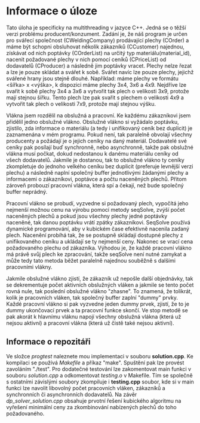 # Informace o úloze #
Tato úloha je specificky na multithreading v jazyce C++. Jedná se o těžší verzi problému producent/konzument.
Zadání je, že náš program je určen pro svářecí společnost (CWeldingCompany) prodávající plechy (COrder) a máme být schopni obsluhovat několik zákazníků (CCustomer) najednou, získávat od nich poptávky (COrderList) na určitý typ materiálu(material_id), nacenit požadované plechy v nich pomocí ceníků (CPriceList) od dodavatelů (CProducer) a následně jim poptávky vracet. 
Plechy nelze řezat a lze je pouze skládat a svářet k sobě. Svářet navíc lze pouze plechy, jejichž svářené hrany jsou stejně dlouhé. Například: máme plechy ve formátu <šířka> x <výška>, k dispozici máme plechy 3x4, 3x6 a 4x9. Nejdříve lze svařit k sobě plechy 3x4 a 3x6 a vytvořit tak plech o velikosti 3x9, protože mají stejnou šířku. Tento plech lze pak svařit s plechem o velikosti 4x9 a vytvořit tak plech o velikosti 7x9, protože mají stejnou výšku.

Vlákna jsem rozdělil na obslužná a pracovní. Ke každému zákazníkovi jsem přidělil jedno obslužné vlákno. Obslužné vlákno si vyžádalo poptávku, zjistilo, zda informace o materiálu (a tedy i unifikovaný ceník bez duplicit) je zaznamenána v mém programu. Pokud není, tak paralelně obvolají všechny producenty a požádají je o jejich ceníky na daný materiál. Dodavatelé své ceníky pak posílají buď synchronně, nebo asynchronně, takže pak obslužné vlákna musí počkat, dokud nedostanou k danému materiálu ceníky od všech dodavatelů. Jakmile je dostanou, tak to obslužné vlákno ty ceníky zkompletuje do jednoho velkého ceníku bez duplicit (preferuje levnější verzi plechu) a následně naplní společný buffer jednotlivými žádanými plechy a informacemi o zákazníkovi, poptávce a počtu naceněných plechů. Přitom zároveň probouzí pracovní vlákna, která spí a čekají, než bude společný buffer neprádný.

Pracovní vlákno se probudí, vyzvedne si požadovaný plech, vypočítá jeho nejmenší možnou cenu na výrobu pomocí metody seqSolve, zvýší počet naceněných plechů a pokud jsou všechny plechy jedné poptávky naceněné, tak danou poptávku vrátí zpátky zákazníkovi.
SeqSolve používá dynamické programování, aby v kubickém čase efektivně nacenila zadaný plech. Nacenění probíhá tak, že se postupně skládají dostupné plechy z unifikovaného ceníku a ukládají se ty nejmenší ceny. Nakonec se vrací cena požadovaného plechu od zákazníka. Výhodou je, že každé pracovní vlákno má právě svůj plech ke zpracování, takže seqSolve není nutné zamykat a může tedy tato metoda běžet paralelně najednou souběžně s dalšími pracovními vlákny. 

Jakmile obslužné vlákno zjistí, že zákazník už nepošle další objednávky, tak se dekrementuje počet aktivních obslužných vláken a jakmile se tento počet rovná nule, tak poslední obslužné vlákno "zhasne". To znamená, že tolikrát, kolik je pracovních vláken, tak společný buffer zaplní "dummy" prvky. Každé pracovní vlákno si pak vyzvedne jeden dummy prvek, zjistí, že to je dummy ukončovací prvek a ta pracovní funkce skončí. Ve stop metodě se pak akorát k hlavnímu vláknu napojí všechny obslužná vlákna (která už nejsou aktivní) a pracovní vlákna (která už čistě také nejsou aktivní).

## Informace o repozitáři ##
Ve složce _progtest_ naleznete mou implementaci v souboru __solution.cpp__. Ke kompilaci se používá _Makefile_ a příkaz "make". Spuštění pak lze provést zavoláním "./test". Pro dodatečné testování lze zakomentovat main funkci v souboru _solution.cpp_ a odkomentovat _testing.o_ v Makefile. Tím se společně s ostatními závislými soubory zkompiluje i __testing.cpp__ soubor, kde si v main funkci lze navolit libovolný počet pracovních vláken, zákazníků a synchronních či asynchronních dodavatelů. Na závěr _dp_solver_solution.cpp_ obsahuje prvotní řešení kubického algoritmu na vyřešení minimální ceny za zkombinování nabízených plechů do toho požadovaného. 
